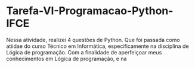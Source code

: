 # Tarefa-VI-Programacao-Python-IFCE
Nessa atividade, realizei 4 questões de Python. Que foi passada como atiidae do curso Técnico em Informática, especificamente na disciplina de Lógica de programação. Com a finalidade de aperfeiçoar meus conhecimentos em Lógica de programação, e na 
